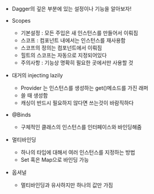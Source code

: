 - Dagger의 깊은 부분에 있는 설정이나 기능을 알아보자!

- Scopes
	- 기본설정 : 모든 주입은 새 인스턴스를 만들어서 이뤄짐
	- 스코프 : 컴포넌트 내에서는 인스턴스를 재사용함
	- 스코프의 정의는 컴포넌트에서 이뤄짐
	- 힐트의 스코프는 자동으로 지정되어있다
	- 주의사항 : 기능상 명확히 필요한 곳에서만 사용할 것
	
- 대거의 injecting lazily
	- Provider<T> 는 인스턴스를 생성하는 get()메소드를 가진 래퍼
	- 쓸 때 생성함
	- 캐싱이 반드시 필요하지 않다면 쓰는것이 바람직하다

- @Binds
	- 구체적인 클래스의 인스턴스를 인터페이스와 바인딩해줌

- 멀티바인딩
	- 하나의 타입에 대해서 여러 인스턴스를 지정하는 방법
	- Set 혹은 Map으로 바인딩 가능

- 옵셔널
	- 멀티바인딩과 유사하지만 하나의 값만 가짐
